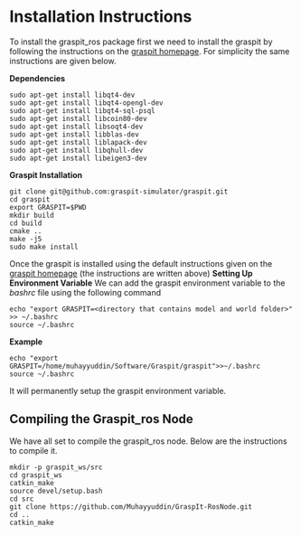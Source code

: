 # Installation Instructions
To install the graspit_ros package first we need to install the graspit by following the instructions on the 
[graspit homepage](https://graspit-simulator.github.io/build/html/installation_linux.html). For simplicity the same instructions 
are given below. 

**Dependencies**
```
sudo apt-get install libqt4-dev
sudo apt-get install libqt4-opengl-dev
sudo apt-get install libqt4-sql-psql
sudo apt-get install libcoin80-dev
sudo apt-get install libsoqt4-dev
sudo apt-get install libblas-dev
sudo apt-get install liblapack-dev
sudo apt-get install libqhull-dev
sudo apt-get install libeigen3-dev
```
**Graspit Installation**
```
git clone git@github.com:graspit-simulator/graspit.git
cd graspit
export GRASPIT=$PWD
mkdir build
cd build
cmake ..
make -j5
sudo make install 
```
Once the graspit is installed using the default instructions given on the 
[graspit homepage](https://graspit-simulator.github.io/build/html/installation_linux.html) (the instructions are written above)
**Setting Up Environment Variable** 
We can add the graspit environment variable to the *bashrc* file using the following command
```
echo "export GRASPIT=<directory that contains model and world folder>" >> ~/.bashrc    
source ~/.bashrc
```
**Example** 
```
echo "export GRASPIT=/home/muhayyuddin/Software/Graspit/graspit">>~/.bashrc
source ~/.bashrc
```
It will permanently setup the graspit environment variable.
## Compiling the Graspit_ros Node
We have all set to compile the graspit_ros node. Below are the instructions to compile it.
```
mkdir -p graspit_ws/src
cd graspit_ws
catkin_make
source devel/setup.bash
cd src
git clone https://github.com/Muhayyuddin/GraspIt-RosNode.git
cd ..
catkin_make
```
